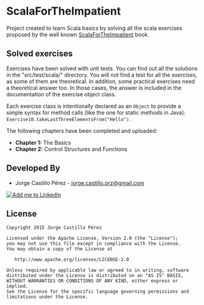 ScalaForTheImpatient
====================
Project created to learn Scala basics by solving all the scala exercises proposed by the well known [ScalaForTheImpatient](http://www.horstmann.com/scala/index.html) book.

Solved exercises
----------------
Exercises have been solved with unit tests. You can find out all the solutions in the "src/test/scala/" directory.
You will not find a test for all the exercises, as some of them are theoretical. In addition, some practical exercises
need a theoretical answer too. In those cases, the answer is included in the documentation of the exercise object class.

Each exercise class is intentionally declared as an `Object` to provide a simple syntax for method calls (like the one
for static methods in Java): `Exercise10.takeLastThreeElementsFrom("Hello")`.

The following chapters have been completed and uploaded:

* **Chapter 1:** The Basics
* **Chapter 2:** Control Structures and Functions

Developed By
------------
* Jorge Castillo Pérez - <jorge.castillo.prz@gmail.com>

<a href="https://www.linkedin.com/in/jorgecastilloprz">
  <img alt="Add me to Linkedin" src="https://github.com/JorgeCastilloPrz/EasyMVP/blob/master/art/linkedin.png" />
</a>

License
-------

    Copyright 2015 Jorge Castillo Pérez

    Licensed under the Apache License, Version 2.0 (the "License");
    you may not use this file except in compliance with the License.
    You may obtain a copy of the License at

       http://www.apache.org/licenses/LICENSE-2.0

    Unless required by applicable law or agreed to in writing, software
    distributed under the License is distributed on an "AS IS" BASIS,
    WITHOUT WARRANTIES OR CONDITIONS OF ANY KIND, either express or implied.
    See the License for the specific language governing permissions and
    limitations under the License.